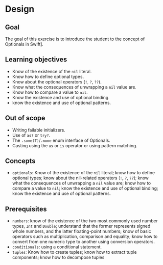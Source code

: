 # Design

## Goal

The goal of this exercise is to introduce the student to the concept of Optionals in Swift].

## Learning objectives

- Know of the existence of the `nil` literal.
- Know how to define optional types.
- Know about the optional operators (`!`, `?`, `??`).
- Know what the consequences of unwrapping a `nil` value are.
- Know how to compare a value to `nil`.
- Know the existence and use of optional binding.
- know the existence and use of optional patterns.

## Out of scope

- Writing failable initializers.
- Use of `as?` or `try?`.
- The `.some(T)`/`.none` enum interface of Optionals.
- Casting using the `as` or `is` operator or using pattern matching.

## Concepts

- `optionals`: Know of the existence of the `nil` literal; know how to define optional types; know about the nil-related operators (`!`, `?`, `??`); know what the consequences of unwrapping a `nil` value are; know how to compare a value to `nil`; know the existence and use of optional binding; know the existence and use of optional patterns.

## Prerequisites

- `numbers`: know of the existence of the two most commonly used number types, `Int` and `Double`; understand that the former represents signed whole numbers, and the latter floating-point numbers; know of basic operators such as multiplication, comparison and equality; know how to convert from one numeric type to another using conversion operators.
- `conditionals`: using a conditional statement.
- `tuples`: Know how to create tuples; know how to extract tuple components; know how to decompose tuples

